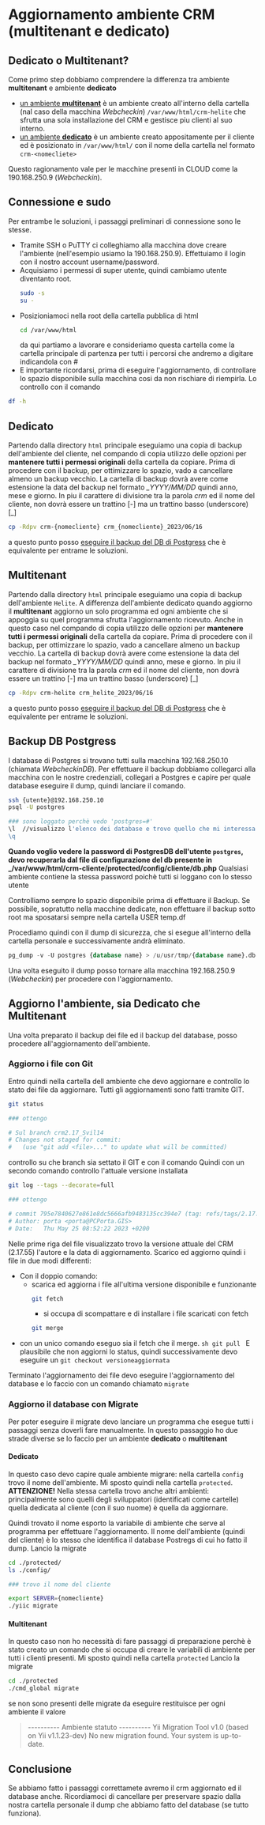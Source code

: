 # Aggiornamento ambiente CRM (multitenant e dedicato)

## Dedicato o Multitenant?
Come primo step dobbiamo comprendere la differenza tra ambiente **multitenant** e ambiente **dedicato**

- [un ambiente **multitenant**](#dedicato) è un ambiente creato all'interno della cartella (nal caso della macchina _Webcheckin_) `/var/www/html/crm-helite` che sfrutta una sola installazione del CRM e gestisce piu clienti al suo interno. 
- [un ambiente **dedicato**](#multitenant) è un ambiente creato appositamente per il cliente ed è posizionato in  `/var/www/html/` con il nome della cartella nel formato `crm-<nomecliete>`

Questo ragionamento vale per le macchine presenti in CLOUD come la 190.168.250.9 (_Webcheckin_).

## Connessione e sudo

Per entrambe le soluzioni, i passaggi preliminari di connessione sono le stesse.
- Tramite SSH o PuTTY ci colleghiamo alla macchina dove creare l'ambiente (nell'esempio usiamo la 190.168.250.9). Effettuiamo il login con il nostro account username/password.
- Acquisiamo i permessi di super utente, quindi cambiamo utente diventanto root.
    ```sh
    sudo -s
    su -
    ```
- Posizioniamoci nella root della cartella pubblica di html
    ```sh
    cd /var/www/html
    ```
    da qui partiamo a lavorare e consideriamo questa cartella come la cartella principale di partenza per tutti i percorsi che andremo a digitare indicandola con #
- E importante ricordarsi, prima di eseguire l'aggiornamento, di controllare lo spazio disponibile sulla macchina cosi da non rischiare di riempirla. Lo controllo con il comando
```sh
df -h
```

## Dedicato
Partendo dalla directory `html` principale eseguiamo una copia di backup dell'ambiente del cliente, nel compando di copia utilizzo delle opzioni per **mantenere tutti i permessi originali** della cartella da copiare.
Prima di procedere con il backup, per ottimizzare lo spazio, vado a cancellare almeno un backup vecchio.
La cartella di backup dovrà avere come estensione la data del backup nel formato *_YYYY/MM/DD* quindi anno, mese e giorno.
In piu il carattere di divisione tra la parola _crm_ ed il nome del cliente, non dovrà essere un trattino [-] ma un trattino basso (underscore) [_] 
```sh
cp -Rdpv crm-{nomecliente} crm_{nomecliente}_2023/06/16
```
a questo punto posso [eseguire il backup del DB di Postgress](#backup-db-postgress) che è equivalente per entrame le soluzioni.

## Multitenant
Partendo dalla directory `html` principale eseguiamo una copia di backup dell'ambiente `Helite`. A differenza dell'ambiente dedicato quando aggiorno il **multitenant** aggiorno un solo programma ed ogni ambiente che si appoggia su quel programma sfrutta l'aggiornamento ricevuto. Anche in questo caso nel compando di copia utilizzo delle opzioni per **mantenere tutti i permessi originali** della cartella da copiare.
Prima di procedere con il backup, per ottimizzare lo spazio, vado a cancellare almeno un backup vecchio.
La cartella di backup dovrà avere come estensione la data del backup nel formato *_YYYY/MM/DD* quindi anno, mese e giorno.
In piu il carattere di divisione tra la parola _crm_ ed il nome del cliente, non dovrà essere un trattino [-] ma un trattino basso (underscore) [_] 
```sh
cp -Rdpv crm-helite crm_helite_2023/06/16
```
a questo punto posso [eseguire il backup del DB di Postgress](#backup-db-postgress) che è equivalente per entrame le soluzioni.

## Backup DB Postgress
I database di Postgres si trovano tutti sulla macchina 192.168.250.10 (chiamata _WebcheckinDB_). Per effettuare il backup dobbiamo 
collegarci alla macchina con le nostre credenziali, collegari a Postgres e capire per quale database eseguire il dump, quindi lanciare il comando.
```sh
ssh {utente}@192.168.250.10
psql -U postgres

### sono loggato perchè vedo 'postgres=#'
\l  //visualizzo l'elenco dei database e trovo quello che mi interessa
\q
```
**Quando voglio vedere la password di PostgresDB dell'utente `postgres`, devo recuperarla dal file di configurazione del db presente in _/var/www/html/crm-cliente/protected/config/cliente/db.php**
Qualsiasi ambiente contiene la stessa password poichè tutti si loggano con lo stesso utente

Controlliamo sempre lo spazio disponibile prima di effettuare il Backup.
Se possibile, sopratutto nella macchine dedicate, non effettuare il backup sotto root ma sposatarsi sempre nella cartella USER temp.df



Procediamo quindi con il dump di sicurezza, che si esegue all'interno della cartella personale e successivamente andrà eliminato.
```sql
pg_dump -v -U postgres {database name} > /u/usr/tmp/{database name}.db
```
Una volta eseguito il dump posso tornare alla macchina 192.168.250.9 (_Webcheckin_) per procedere con l'aggiornamento.

## Aggiorno l'ambiente, sia Dedicato che Multitenant

Una volta preparato il backup dei file ed il backup del database, posso procedere all'aggiornamento dell'ambiente.

### Aggiorno i file con Git
Entro quindi nella cartella dell ambiente che devo aggiornare e controllo lo stato dei file da aggiornare. Tutti gli aggiornamenti sono fatti tramite GIT.
```sh
git status

### ottengo

# Sul branch crm2.17_Svil14
# Changes not staged for commit:
#   (use "git add <file>..." to update what will be committed)
```
controllo su che branch sia settato il GIT e con il comando
Quindi con un secondo comando controllo l'attuale versione installata
```sh
git log --tags --decorate=full

### ottengo

# commit 795e7840627e861e8dc5666afb9483135cc394e7 (tag: refs/tags/2.17.55, refs/remotes/origin/crm2.17, refs/heads/cr
# Author: porta <porta@PCPorta.GIS>
# Date:   Thu May 25 08:52:22 2023 +0200
```

Nelle prime riga del file visualizzato trovo la versione attuale del CRM (2.17.55) l'autore e la data di aggiornamento.
Scarico ed aggiorno quindi i file in due modi differenti:
- Con il doppio comando:
   	- scarica ed aggiorna i file all'ultima versione disponibile e funzionante
	    ```sh
		git fetch
		```
    	- si occupa di scompattare e di installare i file scaricati con fetch
		```sh
		git merge
		```
- con un unico comando eseguo sia il fetch che il merge. 
		```sh
		git pull
        ```
    E plausibile che non aggiorni lo status, quindi successivamente devo eseguire un `git checkout versioneaggiornata`

Terminato l'aggiornamento dei file devo eseguire l'aggiornamento del database e lo faccio con un comando chiamato `migrate`

### Aggiorno il database con Migrate
Per poter eseguire il migrate devo lanciare un programma che esegue tutti i passaggi senza doverli fare manualmente.
In questo passaggio ho due strade diverse se lo faccio per un ambiente **dedicato** o **multitenant**

#### Dedicato
In questo caso devo capire quale ambiente migrare: nella cartella `config` trovo il nome dell'ambiente. Mi sposto quindi nella cartella `protected`.
**ATTENZIONE!**
Nella stessa cartella trovo anche altri ambienti: principalmente sono quelli degli sviluppatori (identificati come cartelle) quella dedicata al cliente (con il suo nuome) è quella da aggiornare.

Quindi trovato il nome esporto la variabile di ambiente che serve al programma per effettuare l'aggiornamento.
Il nome dell'ambiente (quindi del cliente) è lo stesso che identifica il database Postregs di cui ho fatto il dump. 
Lancio la migrate
```sh
cd ./protected/
ls ./config/

### trovo il nome del cliente

export SERVER={nomecliente}
./yiic migrate
```

#### Multitenant
In questo caso non ho necessità di fare passaggi di preparazione perchè è stato creato un comando che si occupa di creare le variabili di ambiente per tutti i clienti presenti.
Mi sposto quindi nella cartella `protected`
Lancio la migrate
```sh
cd ./protected
./cmd_global migrate 
```
se non sono presenti delle migrate da eseguire restituisce per ogni ambiente il valore 

>	---------- Ambiente statuto ----------
>	Yii Migration Tool v1.0 (based on Yii v1.1.23-dev)
>	No new migration found. Your system is up-to-date.

## Conclusione

Se abbiamo fatto i passaggi correttamete avremo il crm aggiornato ed il database anche.
Ricordiamoci di cancellare per preservare spazio dalla nostra cartella personale il dump che abbiamo fatto del database (se tutto funziona).

